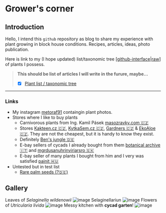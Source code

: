 # Grower's corner
## Introduction
Hello, I intend this `github` repository as blog to share my experience with plant growing in block house conditions.
Recipes, articles, ideas, photo publication.

Here is link  to my (I hope updated) list/taxonomic tree 
[[github-interface](https://github.com/grunwmar/biology-plants/blob/main/data/plants.yaml)|[raw](https://raw.githubusercontent.com/grunwmar/biology-plants/refs/heads/main/data/plants.yaml)] of plants I possess.


> **This should be list of articles I will write in the furure, maybe...**
> * [x] [Plant list / taxonomic tree](https://github.com/grunwmar/biology-plants/blob/main/data/plants.yaml)  

---
### Links
* My instagram [metoraf91](https://www.instagram.com/metoraf91/) containgin plant photos.
* Stores where I like to buy plants
    * Carnivorous plants from Ing. Kamil Pásek [masozravky.com 🇨🇿](http://masozravky.com)
    * Stores [Kakteen.cz 🇨🇿](https://www.kakteen.cz/), [KytkaSem.cz 🇨🇿](https://www.kytkasem.cz/), [Gardners 🇨🇿](https://www.gardners-eshop.cz/) & [EkoAloe 🇨🇿](https://www.ekoaloe.cz/). They are not the cheapest, but it is handy to know they exist.
    * Definitely [Ben's jungle 🇩🇪](https://bens-jungle.com/) 
    * E-bay sellers of cycads I already bought from them [botanical archive 🇮🇹](https://www.ebay.com/str/botanicalarchive) and [mgrdusanuhrinviriarsro 🇸🇰](https://www.ebay.com/usr/mgrdusanuhrinviriarsro)
    * E-bay seller of many plants I bought from him and I very was satisfied [painit 🇭🇺](https://www.ebay.com/usr/painit)
* Untested but in test list
  * [Rare palm seeds (?🇩🇪)](https://www.rarepalmseeds.com/)

## Gallery
Leaves of *Selaginella wildenowii*
![image](https://raw.githubusercontent.com/grunwmar/biology-plants/refs/heads/main/data/pics/selaginellawildenowii.webp)
Selaginellariun
![image](https://raw.githubusercontent.com/grunwmar/biology-plants/refs/heads/main/data/pics/selaginellarium.jpg)
Flowers of *Utricularia livida*
![image](https://raw.githubusercontent.com/grunwmar/biology-plants/refs/heads/main/data/pics/utricularualivida.webp)
Messy kitchen with **cycad garten**!
![image](https://raw.githubusercontent.com/grunwmar/biology-plants/refs/heads/main/data/pics/messykitchen.jpg)
